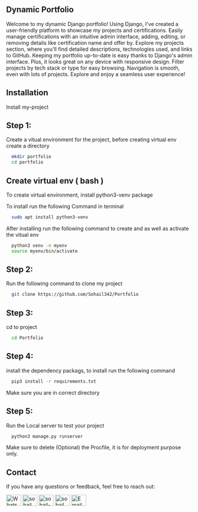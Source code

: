 
## Dynamic Portfolio

Welcome to my dynamic Django portfolio! Using Django, I've created a user-friendly platform to showcase my projects and certifications. Easily manage certifications with an intuitive admin interface, adding, editing, or removing details like certification name and offer by. Explore my projects section, where you'll find detailed descriptions, technologies used, and links to GitHub. Keeping my portfolio up-to-date is easy thanks to Django's admin interface. Plus, it looks great on any device with responsive design. Filter projects by tech stack or type for easy browsing. Navigation is smooth, even with lots of projects.  Explore and enjoy a seamless user experience!

## Installation

Install my-project
 
## Step 1:
Create a vitual environment for the project, 
before creating virtual env create a directory 

```bash
  mkdir portfolio
  cd portfolio
```
## Create virtual env ( bash ) 
To create virtual environment, install python3-venv package

To install run the following Command in terminal

```bash
  sudo apt install python3-venv
```

After installing run the following command to create and as well as activate the vitual env
```bash
  python3 venv -m myenv
  source myenv/bin/activate
```

## Step 2:
Run the following command to clone my project

```bash
  git clone https://github.com/Sohail342/Portfolio
```

## Step 3:
cd to project

```bash
  cd Portfolio
```

## Step 4:
install the dependency packags, to install run the following command

```bash
  pip3 install -r requirements.txt
```
Make sure you are in correct directory


## Step 5:
Run the Local server to test your project

```bash
  python3 manage.py runserver
```

Make sure to delete (Optional) the Procfile, it is for deployment purpose only.

## Contact
If you have any questions or feedback, feel free to reach out:
<p align="left">
<a href="https://wa.me/+923428041928" target="blank"><img align="center" src="https://img.icons8.com/color/48/000000/whatsapp.png" alt="WhatsApp" height="30" width="40" /></a>
<a href="https://www.hackerrank.com/sohail_ahmad342" target="blank"><img align="center" src="https://raw.githubusercontent.com/rahuldkjain/github-profile-readme-generator/master/src/images/icons/Social/hackerrank.svg" alt="sohail_ahmad342" height="30" width="40" /></a>
<a href="https://www.linkedin.com/in/sohailahmad3428041928/" target="blank"><img align="center" src="https://raw.githubusercontent.com/rahuldkjain/github-profile-readme-generator/master/src/images/icons/Social/linked-in-alt.svg" alt="sohail-ahmad342" height="30" width="40" /></a>
<a href="https://instagram.com/sohail_ahmed113" target="blank"><img align="center" src="https://raw.githubusercontent.com/rahuldkjain/github-profile-readme-generator/master/src/images/icons/Social/instagram.svg" alt="sohail_ahmed113" height="30" width="40" /></a>
<a href="mailto:sohailahmed34280@gmail.com" target="blank"><img align="center" src="https://img.icons8.com/ios-filled/50/000000/email-open.png" alt="Email" height="30" width="40" /></a>
</p>
